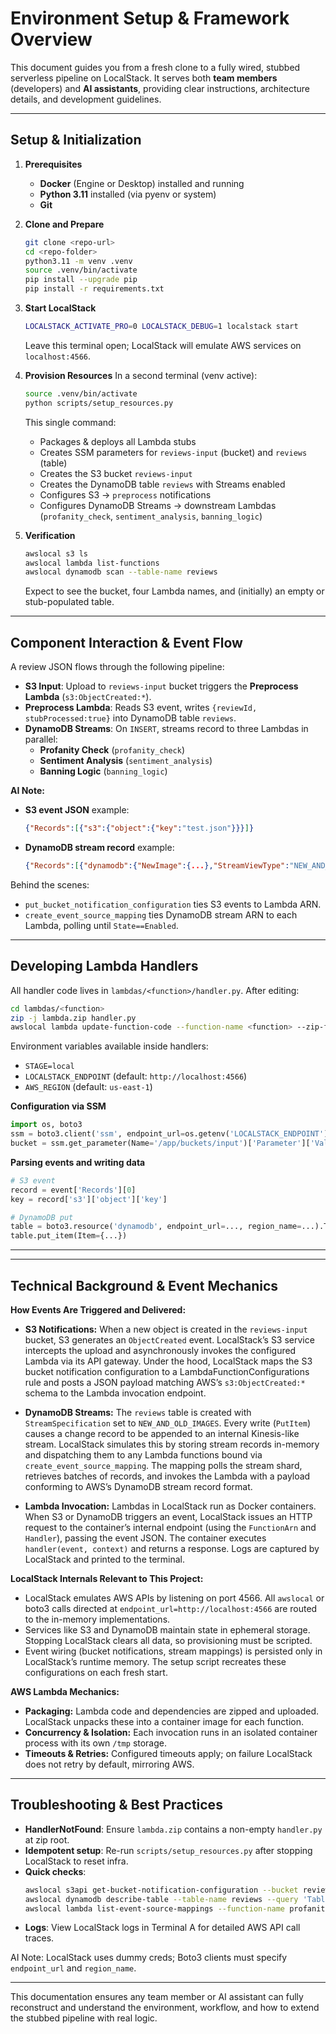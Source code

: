 # Environment Setup & Framework Overview

This document guides you from a fresh clone to a fully wired, stubbed serverless pipeline on LocalStack. It serves both **team members** (developers) and **AI assistants**, providing clear instructions, architecture details, and development guidelines.

---

## Setup & Initialization

1. **Prerequisites**
   - **Docker** (Engine or Desktop) installed and running
   - **Python 3.11** installed (via pyenv or system)
   - **Git**

2. **Clone and Prepare**
   ```bash
   git clone <repo-url>
   cd <repo-folder>
   python3.11 -m venv .venv
   source .venv/bin/activate
   pip install --upgrade pip
   pip install -r requirements.txt
   ```

3. **Start LocalStack**
   ```bash
   LOCALSTACK_ACTIVATE_PRO=0 LOCALSTACK_DEBUG=1 localstack start
   ```
   Leave this terminal open; LocalStack will emulate AWS services on `localhost:4566`.

4. **Provision Resources**
   In a second terminal (venv active):
   ```bash
   source .venv/bin/activate
   python scripts/setup_resources.py
   ```
   This single command:
   - Packages & deploys all Lambda stubs
   - Creates SSM parameters for `reviews-input` (bucket) and `reviews` (table)
   - Creates the S3 bucket `reviews-input`
   - Creates the DynamoDB table `reviews` with Streams enabled
   - Configures S3 → `preprocess` notifications
   - Configures DynamoDB Streams → downstream Lambdas (`profanity_check`, `sentiment_analysis`, `banning_logic`)

5. **Verification**
   ```bash
   awslocal s3 ls
   awslocal lambda list-functions
   awslocal dynamodb scan --table-name reviews
   ```
   Expect to see the bucket, four Lambda names, and (initially) an empty or stub-populated table.

---

## Component Interaction & Event Flow

A review JSON flows through the following pipeline:

- **S3 Input**: Upload to `reviews-input` bucket triggers the **Preprocess Lambda** (`s3:ObjectCreated:*`).
- **Preprocess Lambda**: Reads S3 event, writes `{reviewId, stubProcessed:true}` into DynamoDB table `reviews`.
- **DynamoDB Streams**: On `INSERT`, streams record to three Lambdas in parallel:
  - **Profanity Check** (`profanity_check`)
  - **Sentiment Analysis** (`sentiment_analysis`)
  - **Banning Logic** (`banning_logic`)

**AI Note:**
- **S3 event JSON** example:
  ```json
  {"Records":[{"s3":{"object":{"key":"test.json"}}}]}
  ```
- **DynamoDB stream record** example:
  ```json
  {"Records":[{"dynamodb":{"NewImage":{...},"StreamViewType":"NEW_AND_OLD_IMAGES"}}]}
  ```

Behind the scenes:
- `put_bucket_notification_configuration` ties S3 events to Lambda ARN.
- `create_event_source_mapping` ties DynamoDB stream ARN to each Lambda, polling until `State==Enabled`.

---

## Developing Lambda Handlers

All handler code lives in `lambdas/<function>/handler.py`. After editing:
```bash
cd lambdas/<function>
zip -j lambda.zip handler.py
awslocal lambda update-function-code --function-name <function> --zip-file fileb://lambdas/<function>/lambda.zip
```

Environment variables available inside handlers:
- `STAGE=local`
- `LOCALSTACK_ENDPOINT` (default: `http://localhost:4566`)
- `AWS_REGION` (default: `us-east-1`)

**Configuration via SSM**
```python
import os, boto3
ssm = boto3.client('ssm', endpoint_url=os.getenv('LOCALSTACK_ENDPOINT'), region_name=os.getenv('AWS_REGION'))
bucket = ssm.get_parameter(Name='/app/buckets/input')['Parameter']['Value']
```

**Parsing events and writing data**
```python
# S3 event
record = event['Records'][0]
key = record['s3']['object']['key']

# DynamoDB put
table = boto3.resource('dynamodb', endpoint_url=..., region_name=...).Table('reviews')
table.put_item(Item={...})
```

---

---

## Technical Background & Event Mechanics

**How Events Are Triggered and Delivered:**
- **S3 Notifications:** When a new object is created in the `reviews-input` bucket, S3 generates an `ObjectCreated` event. LocalStack’s S3 service intercepts the upload and asynchronously invokes the configured Lambda via its API gateway. Under the hood, LocalStack maps the S3 bucket notification configuration to a LambdaFunctionConfigurations rule and posts a JSON payload matching AWS’s `s3:ObjectCreated:*` schema to the Lambda invocation endpoint.

- **DynamoDB Streams:** The `reviews` table is created with `StreamSpecification` set to `NEW_AND_OLD_IMAGES`. Every write (`PutItem`) causes a change record to be appended to an internal Kinesis-like stream. LocalStack simulates this by storing stream records in-memory and dispatching them to any Lambda functions bound via `create_event_source_mapping`. The mapping polls the stream shard, retrieves batches of records, and invokes the Lambda with a payload conforming to AWS’s DynamoDB stream record format.

- **Lambda Invocation:** Lambdas in LocalStack run as Docker containers. When S3 or DynamoDB triggers an event, LocalStack issues an HTTP request to the container’s internal endpoint (using the `FunctionArn` and `Handler`), passing the event JSON. The container executes `handler(event, context)` and returns a response. Logs are captured by LocalStack and printed to the terminal.

**LocalStack Internals Relevant to This Project:**
- LocalStack emulates AWS APIs by listening on port 4566. All `awslocal` or boto3 calls directed at `endpoint_url=http://localhost:4566` are routed to the in-memory implementations.
- Services like S3 and DynamoDB maintain state in ephemeral storage. Stopping LocalStack clears all data, so provisioning must be scripted.
- Event wiring (bucket notifications, stream mappings) is persisted only in LocalStack’s runtime memory. The setup script recreates these configurations on each fresh start.

**AWS Lambda Mechanics:**
- **Packaging:** Lambda code and dependencies are zipped and uploaded. LocalStack unpacks these into a container image for each function.
- **Concurrency & Isolation:** Each invocation runs in an isolated container process with its own `/tmp` storage.
- **Timeouts & Retries:** Configured timeouts apply; on failure LocalStack does not retry by default, mirroring AWS.

---

## Troubleshooting & Best Practices

- **HandlerNotFound**: Ensure `lambda.zip` contains a non-empty `handler.py` at zip root.
- **Idempotent setup**: Re-run `scripts/setup_resources.py` after stopping LocalStack to reset infra.
- **Quick checks**:
  ```bash
  awslocal s3api get-bucket-notification-configuration --bucket reviews-input
  awslocal dynamodb describe-table --table-name reviews --query 'Table.StreamSpecification'
  awslocal lambda list-event-source-mappings --function-name profanity_check
  ```
- **Logs**: View LocalStack logs in Terminal A for detailed AWS API call traces.

AI Note: LocalStack uses dummy creds; Boto3 clients must specify `endpoint_url` and `region_name`.

---

This documentation ensures any team member or AI assistant can fully reconstruct and understand the environment, workflow, and how to extend the stubbed pipeline with real logic.

